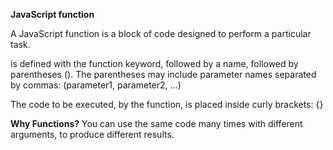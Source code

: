 

  **JavaScript function**

A JavaScript function is a block of code designed to perform a particular task.

is defined with the function keyword, followed by a name, followed by parentheses ().
The parentheses may include parameter names separated by commas:
(parameter1, parameter2, ...)

The code to be executed, by the function, is placed inside curly brackets: {}


**Why Functions?**
You can use the same code many times with different arguments, to produce different results.


